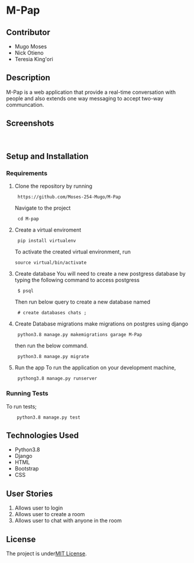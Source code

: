 # M-Pap


## Contributor
* Mugo Moses
* Nick Otieno
* Teresia King'ori


## Description
M-Pap is a web application that provide a real-time conversation with people and also extends one way messaging to accept two-way communcation. 

## Screenshots
<img src="static/images/lading-page.png" alt="">
<img src="static/images/pizza joint pic.png" alt="">

## Setup and Installation
### Requirements
1. Clone the repository by running

        https://github.com/Moses-254-Mugo/M-Pap
    Navigate to the project

        cd M-pap
 2. Create a virtual enviroment

         pip install virtualenv 

    To activate the created virtual environment, run

        source virtual/bin/activate
3. Create database
    You will need to create a new postgress database by typing the following command to access postgress

        $ psql

    Then run below query to create a new database named 

        # create databases chats ;
5. Create Database migrations
    make migrations on postgres using django

        python3.8 manage.py makemigrations garage M-Pap
    then run the below command.

        python3.8 manage.py migrate

6. Run the app
    To run the application on your development machine,

        pythong3.8 manage.py runserver
### Running Tests
To run tests;

        python3.8 manage.py test


## Technologies Used
* Python3.8
* Django
* HTML
* Bootstrap
* CSS

## User Stories
1. Allows user to login
2. Allows user to create a room 
3. Allows user to chat with anyone in the room 


## License
The project is under[MIT License](LICENSE).